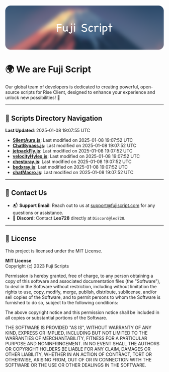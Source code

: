 ![Banner](.github/b.webp)

# 🌍 **We are Fuji Script**

Our global team of developers is dedicated to creating powerful, open-source scripts for Rise Client, designed to enhance your experience and unlock new possibilities! 🌟

---
<!-- SCRIPTS_NAVIGATION_START -->
## 📂 **Scripts Directory Navigation**

**Last Updated**: 2025-01-08 19:07:55 UTC

- **[SilentAura.js](scripts/SilentAura.js)**: Last modified on 2025-01-08 19:07:52 UTC
- **[ChatBypass.js](scripts/ChatBypass.js)**: Last modified on 2025-01-08 19:07:52 UTC
- **[jetpackFly.js](scripts/jetpackFly.js)**: Last modified on 2025-01-08 19:07:52 UTC
- **[velocityHylex.js](scripts/velocityHylex.js)**: Last modified on 2025-01-08 19:07:52 UTC
- **[chestxray.js](scripts/chestxray.js)**: Last modified on 2025-01-08 19:07:52 UTC
- **[bedxray.js](scripts/bedxray.js)**: Last modified on 2025-01-08 19:07:52 UTC
- **[chatMacro.js](scripts/chatMacro.js)**: Last modified on 2025-01-08 19:07:52 UTC

<!-- SCRIPTS_NAVIGATION_END -->

---

## 💬 **Contact Us**  
- 📬 **Support Email**: Reach out to us at [support@fujiscript.com](mailto:support@fujiscript.com) for any questions or assistance.  
- 💬 **Discord**: Contact **Leo728** directly at `Discord@leo728`.

---

## 📜 **License**

This project is licensed under the MIT License.  

**MIT License**  
Copyright (c) 2023 Fuji Scripts  

Permission is hereby granted, free of charge, to any person obtaining a copy of this software and associated documentation files (the "Software"), to deal in the Software without restriction, including without limitation the rights to use, copy, modify, merge, publish, distribute, sublicense, and/or sell copies of the Software, and to permit persons to whom the Software is furnished to do so, subject to the following conditions:  

The above copyright notice and this permission notice shall be included in all copies or substantial portions of the Software.  

THE SOFTWARE IS PROVIDED "AS IS", WITHOUT WARRANTY OF ANY KIND, EXPRESS OR IMPLIED, INCLUDING BUT NOT LIMITED TO THE WARRANTIES OF MERCHANTABILITY, FITNESS FOR A PARTICULAR PURPOSE AND NONINFRINGEMENT. IN NO EVENT SHALL THE AUTHORS OR COPYRIGHT HOLDERS BE LIABLE FOR ANY CLAIM, DAMAGES OR OTHER LIABILITY, WHETHER IN AN ACTION OF CONTRACT, TORT OR OTHERWISE, ARISING FROM, OUT OF OR IN CONNECTION WITH THE SOFTWARE OR THE USE OR OTHER DEALINGS IN THE SOFTWARE.  
